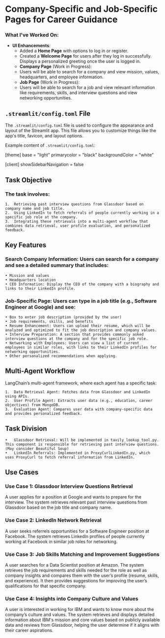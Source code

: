 # Company-Specific and Job-Specific Pages for Career Guidance

### What I've Worked On:
- **UI Enhancements**:
  - Added a **Home Page** with options to log in or register.
  - Created a **Welcome Page** for users after they log in successfully. Displays a personalized greeting once the user is logged in.
  - **Company Page** (Work in Progress):
  - Users will be able to search for a company and view mission, values, headquarters, and employee information.
  - **Job Page** (Work in Progress):
  - Users will be able to search for a job and view relevant information like requirements, skills, and interview questions and view networking opportunities.

## `.streamlit/config.toml` File


The `.streamlit/config.toml` file is used to configure the appearance and layout of the Streamlit app. This file allows you to customize things like the app's title, favicon, and layout options.

Example content of `.streamlit/config.toml`:

[theme]
base = "light"
primarycolor = "black"
backgroundColor = "white"


[client]
showSidebarNavigation = false


## Task Objective

### The task involves:

	1.	Retrieving past interview questions from Glassdoor based on company name and job title.
	2.	Using LinkedIn to fetch referrals of people currently working in a specific job role at the company.
	3.	Integrating these retrievals into a multi-agent workflow that combines data retrieval, user profile evaluation, and personalized feedback.


## Key Features

### Search Company Information: Users can search for a company and see a detailed summary that includes:
	• Mission and values
	• Headquarters location 
	• CEO Information: Display the CEO of the company with a biography and links to their LinkedIn profile.


### Job-Specific Page: Users can type in a job title (e.g., Software Engineer at Google) and see:
	• Box to enter job description (provided by the user)
	• Job requirements, skills, and benefits
	• Resume Enhancement: Users can upload their resume, which will be analyzed and optimized to fit the job description and company values.
	• Interview Preparation: A section that provides commonly asked interview questions at the company and for the specific job role.
	• Networking with Employees: Users can view a list of current employees in similar roles, with links to their LinkedIn profiles for networking opportunities.
	• Other personalized recommendations when applying. 


## Multi-Agent Workflow

LangChain’s multi-agent framework, where each agent has a specific task:

	1.	Data Retrieval Agent: Fetches data from Glassdoor and LinkedIn using APIs.
	2.	User Profile Agent: Extracts user data (e.g., education, career objectives) from MongoDB.
	3.	Evaluation Agent: Compares user data with company-specific data and provides personalized feedback.


## Task Division

	•	Glassdoor Retrieval: Will be implemented in tavily_lookup_tool.py. This component is responsible for retrieving past interview questions. (May consider Beautiful Soup)
	•	LinkedIn Referrals: Implemented in ProxyCurlLinkedIn.py, which uses ProxyCurl to fetch referral information from LinkedIn.

## Use Cases

### Use Case 1: Glassdoor Interview Questions Retrieval

A user applies for a position at Google and wants to prepare for the interview. The system retrieves relevant past interview questions from Glassdoor based on the job title and company name.

### Use Case 2: LinkedIn Network Retrieval

A user seeks referrels opportunities for a Software Engineer position at Facebook. The system retrieves LinkedIn profiles of people currently working at Facebook in similar job roles for networking.

### Use Case 3: Job Skills Matching and Improvement Suggestions

A user searches for a Data Scientist position at Amazon. The system retrieves the job requirements and skills needed for the role as well as company insights and compares them with the user’s profile (resume, skills, and experience). It then provides suggestions for improving the user’s qualifications for that specific company. 

### Use Case 4: Insights into Company Culture and Values

A user is interested in working for IBM and wants to know more about the company’s culture and values. The system retrieves and displays detailed information about IBM's mission and core values based on publicly available data and reviews from Glassdoor, helping the user determine if it aligns with their career aspirations.



